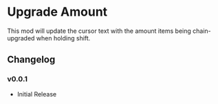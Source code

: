 # Upgrade Amount
This mod will update the cursor text with the amount items being chain-upgraded when holding shift.

## Changelog

### v0.0.1
* Initial Release
